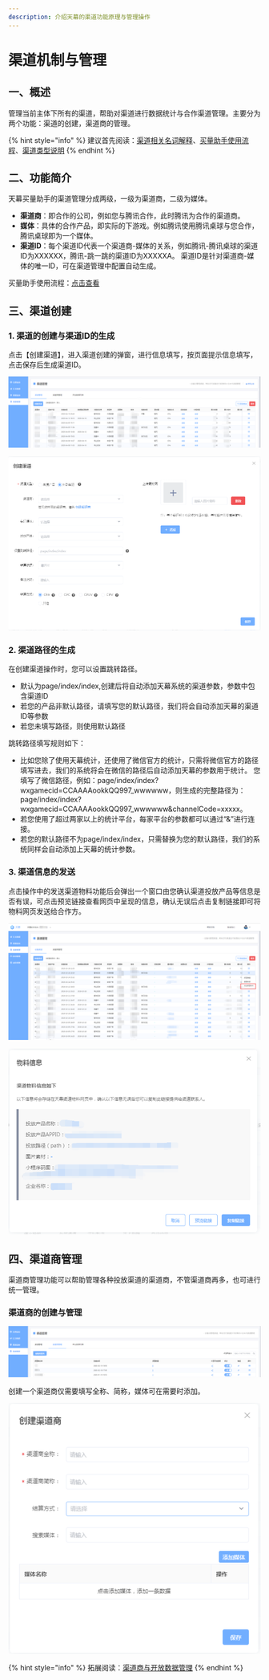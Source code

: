 ```yaml
---
description: 介绍天幕的渠道功能原理与管理操作
---
```


# 渠道机制与管理

## 一、概述

管理当前主体下所有的渠道，帮助对渠道进行数据统计与合作渠道管理。主要分为两个功能：渠道的创建，渠道商的管理。

{% hint style="info" %}
建议首先阅读：[渠道相关名词解释](https://doc.skysriver.com/glossary#3-mai-liang-zhu-shou)、[买量助手使用流程](./#yi-shi-yong-liu-cheng)、[渠道类型说明](../channe_type.md)
{% endhint %}

## 二、功能简介

天幕买量助手的渠道管理分成两级，一级为渠道商，二级为媒体。

* **渠道商**：即合作的公司，例如您与腾讯合作，此时腾讯为合作的渠道商。
* **媒体**：具体的合作产品，即实际的下游戏。例如腾讯使用腾讯桌球与您合作，腾讯桌球即为一个媒体。
* **渠道ID**：每个渠道ID代表一个渠道商-媒体的关系，例如腾讯-腾讯桌球的渠道ID为XXXXXX，腾讯-跳一跳的渠道ID为XXXXXA。 渠道ID是针对渠道商-媒体的唯一ID，可在渠道管理中配置自动生成。

买量助手使用流程：[点击查看](https://cdn.kuaiyugo.com/tianmu/cms/2019-10-18_a5175a00f16611e9aa8c2517a70a9608.jpg)

## 三、渠道创建

### 1. 渠道的创建与渠道ID的生成

点击【创建渠道】，进入渠道创建的弹窗，进行信息填写，按页面提示信息填写，点击保存后生成渠道ID。

![&#x6E20;&#x9053;&#x7BA1;&#x7406;&#x5217;&#x8868;](../../.gitbook/assets/image%20%2865%29.png)

![&#x521B;&#x5EFA;&#x6E20;&#x9053;&#x64CD;&#x4F5C;&#x5F39;&#x7A97;](../../.gitbook/assets/image%20%286%29.png)

### 2. 渠道路径的生成

在创建渠道操作时，您可以设置跳转路径。

*  默认为page/index/index,创建后将自动添加天幕系统的渠道参数，参数中包含渠道ID
* 若您的产品非默认路径，请填写您的默认路径，我们将会自动添加天幕的渠道ID等参数
* 若您未填写路径，则使用默认路径

跳转路径填写规则如下：

* 比如您除了使用天幕统计，还使用了微信官方的统计，只需将微信官方的路径填写进去，我们的系统将会在微信的路径后自动添加天幕的参数用于统计。 您填写了微信路径，例如：page/index/index?wxgamecid=CCAAAAookkQQ997\_wwwwww，则生成的完整路径为：page/index/index?wxgamecid=CCAAAAookkQQ997\_wwwwww&channelCode=xxxxx。
* 若您使用了超过两家以上的统计平台，每家平台的参数都可以通过“&”进行连接。
* 若您的默认路径不为page/index/index，只需替换为您的默认路径，我们的系统同样会自动添加上天幕的统计参数。

### 3. 渠道信息的发送

点击操作中的发送渠道物料功能后会弹出一个窗口由您确认渠道投放产品等信息是否有误，可点击预览链接查看网页中呈现的信息，确认无误后点击复制链接即可将物料网页发送给合作方。

![&#x53D1;&#x9001;&#x6E20;&#x9053;&#x7269;&#x6599;&#x529F;&#x80FD;&#x5165;&#x53E3;](../../.gitbook/assets/image%20%2895%29.png)

![&#x786E;&#x8BA4;&#x7269;&#x6599;&#x4FE1;&#x606F;](../../.gitbook/assets/image%20%28220%29.png)

## 四、渠道商管理

渠道商管理功能可以帮助管理各种投放渠道的渠道商，不管渠道商再多，也可进行统一管理。

### 渠道商的创建与管理

![](../../.gitbook/assets/image%20%28257%29.png)

创建一个渠道商仅需要填写全称、简称，媒体可在需要时添加。

![&#x521B;&#x5EFA;&#x6E20;&#x9053;&#x5546;](../../.gitbook/assets/image.png)

{% hint style="info" %}
拓展阅读：[渠道商与开放数据管理](https://doc.skysriver.com/channel/main-features/distributor)
{% endhint %}

